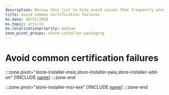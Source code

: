 ```yaml
---
description: Review this list to help avoid issues that frequently prevent apps from getting certified, or that might be identified during a spot check after the app is published.
title: Avoid common certification failures
ms.date: 10/31/2018
ms.topic: article
ms.localizationpriority: medium
zone_pivot_groups: store-installer-packaging
---
```


# Avoid common certification failures

:::zone pivot="store-installer-msix,store-installer-pwa,store-installer-add-on"
[!INCLUDE [name](../../../includes/store/msix/avoid-common-certification-failures.md)]
:::zone-end

:::zone pivot="store-installer-msi-exe"
[!INCLUDE [name](../../../includes/store/msi/avoid-common-certification-failures.md)]
:::zone-end
